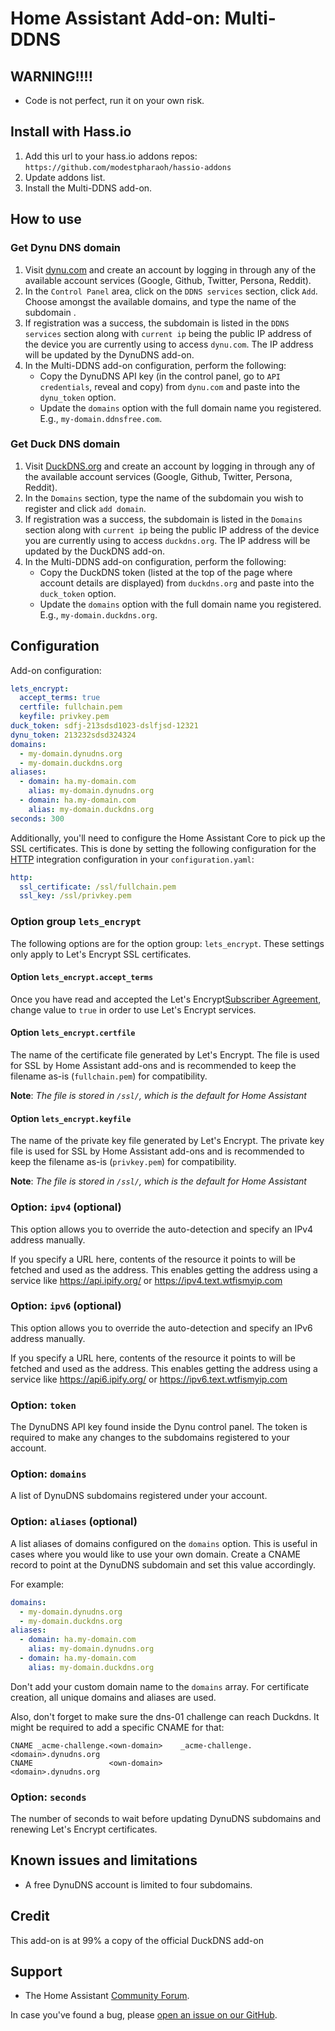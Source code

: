 # Home Assistant Add-on: Multi-DDNS

## WARNING!!!!
* Code is not perfect, run it on your own risk.

## Install with Hass.io
1. Add this url to your hass.io addons repos: \
`https://github.com/modestpharaoh/hassio-addons`
2. Update addons list.
3. Install the Multi-DDNS add-on.


## How to use

### Get Dynu DNS domain

1. Visit [dynu.com](https://www.dynu.com) and create an account by logging in through any of the available account services (Google, Github, Twitter, Persona, Reddit).
2. In the `Control Panel` area, click on the `DDNS services` section, click `Add`. Choose amongst the available domains, and type the name of the subdomain .
3. If registration was a success, the subdomain is listed in the `DDNS services` section along with `current ip` being the public IP address of the device you are currently using to access `dynu.com`. The IP address will be updated by the DynuDNS add-on.
4. In the Multi-DDNS add-on configuration, perform the following:
    - Copy the DynuDNS API key (in the control panel, go to `API credentials`, reveal and copy) from `dynu.com` and paste into the `dynu_token` option.
    - Update the `domains` option with the full domain name you registered. E.g., `my-domain.ddnsfree.com`.

### Get Duck DNS domain

1. Visit [DuckDNS.org](https://www.duckdns.org/) and create an account by logging in through any of the available account services (Google, Github, Twitter, Persona, Reddit).
2. In the `Domains` section, type the name of the subdomain you wish to register and click `add domain`.
3. If registration was a success, the subdomain is listed in the `Domains` section along with `current ip` being the public IP address of the device you are currently using to access `duckdns.org`. The IP address will be updated by the DuckDNS add-on.
4. In the Multi-DDNS add-on configuration, perform the following:
    - Copy the DuckDNS token (listed at the top of the page where account details are displayed) from `duckdns.org` and paste into the `duck_token` option.
    - Update the `domains` option with the full domain name you registered. E.g., `my-domain.duckdns.org`.


## Configuration

Add-on configuration:

```yaml
lets_encrypt:
  accept_terms: true
  certfile: fullchain.pem
  keyfile: privkey.pem
duck_token: sdfj-213sdsd1023-dslfjsd-12321
dynu_token: 213232sdsd324324
domains:
  - my-domain.dynudns.org
  - my-domain.duckdns.org
aliases:
  - domain: ha.my-domain.com
    alias: my-domain.dynudns.org
  - domain: ha.my-domain.com
    alias: my-domain.duckdns.org
seconds: 300
```

Additionally, you'll need to configure the Home Assistant Core to pick up the SSL certificates. This is done by setting the following configuration for the [HTTP][HTTP] integration configuration in your `configuration.yaml`:

```yaml
http:
  ssl_certificate: /ssl/fullchain.pem
  ssl_key: /ssl/privkey.pem
```

### Option group `lets_encrypt`

The following options are for the option group: `lets_encrypt`. These settings
only apply to Let's Encrypt SSL certificates.

#### Option `lets_encrypt.accept_terms`

Once you have read and accepted the Let's Encrypt[Subscriber Agreement](https://letsencrypt.org/repository/), change value to `true` in order to use Let's Encrypt services.

#### Option `lets_encrypt.certfile`

The name of the certificate file generated by Let's Encrypt. The file is used for SSL by Home Assistant add-ons and is recommended to keep the filename as-is (`fullchain.pem`) for compatibility.

**Note**: _The file is stored in `/ssl/`, which is the default for Home Assistant_

#### Option `lets_encrypt.keyfile`

The name of the private key file generated by Let's Encrypt. The private key file is used for SSL by Home Assistant add-ons and is recommended to keep the filename as-is (`privkey.pem`) for compatibility.

**Note**: _The file is stored in `/ssl/`, which is the default for Home Assistant_

### Option: `ipv4` (optional)

This option allows you to override the auto-detection and specify an
IPv4 address manually.

If you specify a URL here, contents of the resource it points to will be
fetched and used as the address. This enables getting the address using
a service like https://api.ipify.org/ or https://ipv4.text.wtfismyip.com

### Option: `ipv6` (optional)

This option allows you to override the auto-detection and specify an
IPv6 address manually.

If you specify a URL here, contents of the resource it points to will be
fetched and used as the address. This enables getting the address using
a service like https://api6.ipify.org/ or https://ipv6.text.wtfismyip.com

### Option: `token`

The DynuDNS API key found inside the Dynu control panel. The token is required to make any changes to the subdomains registered to your account.

### Option: `domains`

A list of DynuDNS subdomains registered under your account.

### Option: `aliases` (optional)

A list aliases of domains configured on the `domains` option.
This is useful in cases where you would like to use your own domain.
Create a CNAME record to point at the DynuDNS subdomain and set this value accordingly.

For example:

```yaml
domains:
  - my-domain.dynudns.org
  - my-domain.duckdns.org
aliases:
  - domain: ha.my-domain.com
    alias: my-domain.dynudns.org
  - domain: ha.my-domain.com
    alias: my-domain.duckdns.org
```

Don't add your custom domain name to the `domains` array. For certificate creation, all unique domains and aliases are used.

Also, don't forget to make sure the dns-01 challenge can reach Duckdns. It might be required to add a specific CNAME for that:

```
CNAME _acme-challenge.<own-domain>    _acme-challenge.<domain>.dynudns.org
CNAME                 <own-domain>                    <domain>.dynudns.org
```

### Option: `seconds`

The number of seconds to wait before updating DynuDNS subdomains and renewing Let's Encrypt certificates.

## Known issues and limitations

- A free DynuDNS account is limited to four subdomains.

## Credit

This add-on is at 99% a copy of the official DuckDNS add-on 

## Support

- The Home Assistant [Community Forum][forum].

In case you've found a bug, please [open an issue on our GitHub][issue].

[forum]: https://community.home-assistant.io
[issue]: https://github.com/modestpharaoh/hassio-addons/issues
[dynudns]: https://www.dynudns.org
[duckdns]: https://www.duckdns.org
[dynudns-faq]: https://www.dynu.com/FAQ/Dynamic-DNS-Service
[HTTP]: https://www.home-assistant.io/integrations/http/